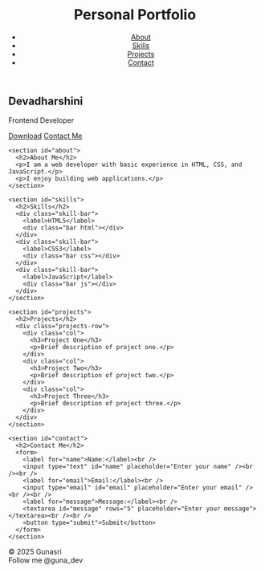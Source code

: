 <!DOCTYPE html>
<html lang="en">
<head>
  <meta charset="UTF-8" />
  <title>Gunasri's Portfolio</title>
  <link rel="stylesheet" href="style.css" />
</head>
<body>

  <header>
    <h1>Personal Portfolio</h1>
    <nav>
      <ul>
        <li><a href="#about">About</a></li>
        <li><a href="#skills">Skills</a></li>
        <li><a href="#projects">Projects</a></li>
        <li><a href="#contact">Contact</a></li>
      </ul>
    </nav>
  </header>

  <main>
    <section class="intro-section">
      <h2>Devadharshini</h2>
      <p>Frontend Developer</p>
      <div class="button-group">
        <a href="#" class="btn">Download</a>
        <a href="#contact" class="btn">Contact Me</a>
      </div>
    </section>

    <section id="about">
      <h2>About Me</h2>
      <p>I am a web developer with basic experience in HTML, CSS, and JavaScript.</p>
      <p>I enjoy building web applications.</p>
    </section>

    <section id="skills">
      <h2>Skills</h2>
      <div class="skill-bar">
        <label>HTML5</label>
        <div class="bar html"></div>
      </div>
      <div class="skill-bar">
        <label>CSS3</label>
        <div class="bar css"></div>
      </div>
      <div class="skill-bar">
        <label>JavaScript</label>
        <div class="bar js"></div>
      </div>
    </section>

    <section id="projects">
      <h2>Projects</h2>
      <div class="projects-row">
        <div class="col">
          <h3>Project One</h3>
          <p>Brief description of project one.</p>
        </div>
        <div class="col">
          <h3>Project Two</h3>
          <p>Brief description of project two.</p>
        </div>
        <div class="col">
          <h3>Project Three</h3>
          <p>Brief description of project three.</p>
        </div>
      </div>
    </section>

    <section id="contact">
      <h2>Contact Me</h2>
      <form>
        <label for="name">Name:</label><br />
        <input type="text" id="name" placeholder="Enter your name" /><br /><br />
        <label for="email">Email:</label><br />
        <input type="email" id="email" placeholder="Enter your email" /><br /><br />
        <label for="message">Message:</label><br />
        <textarea id="message" rows="5" placeholder="Enter your message"></textarea><br /><br />
        <button type="submit">Submit</button>
      </form>
    </section>
  </main>

  <footer>
    <div class="footer-col">© 2025 Gunasri</div>
    <div class="footer-col">Follow me @guna_dev</div>
  </footer>

</body>
</html>
